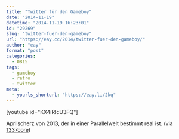```yaml
---
title: "Twitter für den Gameboy"
date: "2014-11-19"
datetime: "2014-11-19 16:23:01"
id: "29269"
slug: "twitter-fuer-den-gameboy"
url: "https://eay.cc/2014/twitter-fuer-den-gameboy/"
author: "eay"
format: "post"
categories:
  - 0815
tags:
  - gameboy
  - retro
  - twitter
meta:
  - yourls_shorturl: "https://eay.li/2kq"
---
```


\[youtube id="KX4iRIcU3FQ"\]

Aprilscherz von 2013, der in einer Parallelwelt bestimmt real ist. (via [1337core](http://www.1337core.de/twitter-fuer-den-gameboy/))
